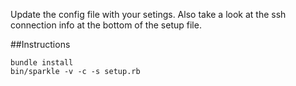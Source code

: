 Update the config file with your setings.  Also take a look at the ssh connection info at the bottom of the setup file.

##Instructions
    
    bundle install
    bin/sparkle -v -c -s setup.rb
